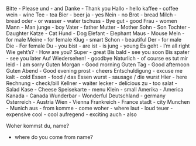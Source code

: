 Bitte - Please
und - and
Danke - Thank you
Hallo - hello
kaffee - coffee
wein - wine
Tee - tea
Bier - beer
ja - yes
Nein - no
Brot - bread
Milch - bread
oder - or
wasser - water
tschuss - Bye
gut - good
Frau - women
Mann - Man
junge - boy
Vater - father
Mutter - Mother
Sohn - Son
Tochter - Daughter
Katze - Cat
Hund - Dog
Elefant - Elephant
Maus - Mouse
Mein - for male
Meine - for female
Klug - smart
Schon - beautiful
Der - for male
Die - For female
Du - you
bist - are
ist - is
jung - young
Es geht - I’m all right
Wie geht’s? - How are you?
Super - great
Bis bald - see you soon
Bis spater - see you later
Auf Wiedersehen! - goodbye
Naturlich - of course
es tut mir leid - I am sorry
Guten Morgan - Good morning
Guten Tag - Good afternoon
Guten Abend - Good evening
prost - cheers
Entschuldigung - excuse me
kalt - cold
Essen - food / das Essen wurst - sausage / die wurst
Hier - here
Rechnung - check/bill
Kellner - waiter
lecker - delicious
zu - too
salat - Salad
Kase - Cheese
Speisekarte - menu
Klein - small
Amerika - America
Kanada - Canada
Wunderbar - Wonderful
Deutschland - germany
Osterreich - Austria
Wien - Vienna
Frankreich - France
stadt - city
Munchen - Munich
aus - from
komme - come
woher - where
laut - loud
teuer - expensive
cool - cool
aufregend - exciting
auch - also

Woher kommst du, name?

- where do you come from name?

